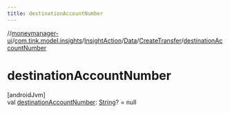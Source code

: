 ```yaml
---
title: destinationAccountNumber
---
```

//[moneymanager-ui](../../../../../index.html)/[com.tink.model.insights](../../../index.html)/[InsightAction](../../index.html)/[Data](../index.html)/[CreateTransfer](index.html)/[destinationAccountNumber](destination-account-number.html)



# destinationAccountNumber



[androidJvm]\
val [destinationAccountNumber](destination-account-number.html): [String](https://kotlinlang.org/api/latest/jvm/stdlib/kotlin/-string/index.html)? = null




